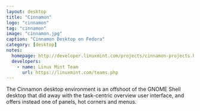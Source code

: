 ```yaml
---
layout: desktop
title: "Cinnamon"
logo: "cinnamon"
tag: "cinnamon"
image: "cinnamon.jpg"
caption: "Cinnamon Desktop on Fedora"
category: [desktop]
notes:
  homepage: http://developer.linuxmint.com/projects/cinnamon-projects.html
  developers:
    - name: Linux Mint Team
      url: https://linuxmint.com/teams.php
---
```


The Cinnamon desktop environment is an offshoot of the GNOME Shell desktop that did away with the task-centric overview user interface, and offers instead one of panels, hot corners and menus.
